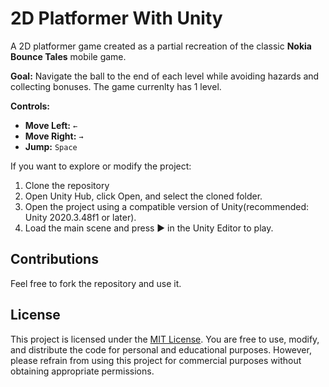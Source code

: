 #  2D Platformer With Unity 
A 2D platformer game created as a partial recreation of the classic **Nokia Bounce Tales** mobile game.

**Goal:** Navigate the ball to the end of each level while avoiding hazards and collecting bonuses. The game currenlty has 1 level.

**Controls:**
- **Move Left:** `←`
- **Move Right:** `→`
- **Jump:** `Space`

If you want to explore or modify the project:
1. Clone the repository
2. Open Unity Hub, click Open, and select the cloned folder.
3. Open the project using a compatible version of Unity(recommended: Unity 2020.3.48f1 or later).
4. Load the main scene and press ▶ in the Unity Editor to play.

## Contributions
Feel free to fork the repository and use it.

## License
This project is licensed under the [MIT License](LICENSE). You are free to use, modify, and distribute the code for personal and educational purposes. However, please refrain from using this project for commercial purposes without obtaining appropriate permissions.

